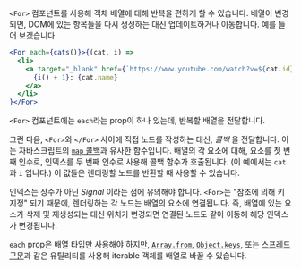 `<For>` 컴포넌트를 사용해 객체 배열에 대해 반복을 편하게 할 수 있습니다. 배열이 변경되면, DOM에 있는 항목들을 다시 생성하는 대신 업데이트하거나 이동합니다. 예를 들어 보겠습니다.

```jsx
<For each={cats()}>{(cat, i) =>
  <li>
    <a target="_blank" href={`https://www.youtube.com/watch?v=${cat.id}`}>
      {i() + 1}: {cat.name}
    </a>
  </li>
}</For>
```

`<For>` 컴포넌트에는 `each`라는 prop이 하나 있는데, 반복할 배열을 전달합니다.

그런 다음, `<For>`와 `</For>` 사이에 직접 노드를 작성하는 대신, _콜백_ 을 전달합니다. 이는 자바스크립트의 [`map` 콜백](https://developer.mozilla.org/en-US/docs/Web/JavaScript/Reference/Global_Objects/Array/map#parameters)과 유사한 함수입니다. 배열의 각 요소에 대해, 요소를 첫 번째 인수로, 인덱스를 두 번째 인수로 사용해 콜백 함수가 호출됩니다. (이 예에서는 `cat`과 `i` 입니다.) 이 값들은 렌더링할 노드를 반환할 때 사용할 수 있습니다.

인덱스는 상수가 아닌 _Signal_ 이라는 점에 유의해야 합니다. `<For>`는 "참조에 의해 키 지정" 되기 때문에, 렌더링하는 각 노드는 배열의 요소에 연결됩니다. 즉, 배열에 있는 요소가 삭제 및 재생성되는 대신 위치가 변경되면 연결된 노드도 같이 이동해 해당 인덱스가 변경됩니다.

`each` prop은 배열 타입만 사용해야 하지만, [`Array.from`](https://developer.mozilla.org/en-US/docs/Web/JavaScript/Reference/Global_Objects/Array/from), [`Object.keys`](https://developer.mozilla.org/en-US/docs/Web/JavaScript/Reference/Global_Objects/Object/keys), 또는 [스프레드 구문](https://developer.mozilla.org/en-US/docs/Web/JavaScript/Reference/Operators/Spread_syntax)과 같은 유틸리티를 사용해 iterable 객체를 배열로 바꿀 수 있습니다.

